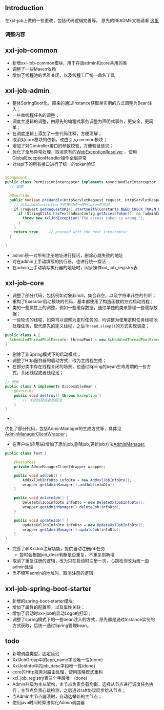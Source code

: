 ## Introduction

在xxl-job上做的一些更改，包括代码逻辑完善等。
原先的README文档请看 [这里](https://github.com/xuxueli/xxl-job)

### 调整内容

## xxl-job-common

* 新增xxl-job-common模块，用于存放admin和core共用的类
* 调整了一些Maven依赖
* 增加了线程池的优雅关闭，以及线程工厂统一命名工具

## xxl-job-admin

* 整体SpringBoot化，原来的通过Instance获取单实例的方式调整为Bean注入；
* 一些单线程任务的调整；
* 调度主逻辑的调整，由原先的编程式事务调整为声明式事务，更安全，更简单；
* 在调度逻辑上添加了一些代码注释，方便理解；
* 取消对core模块的依赖，改由引入common模块；
* 增加了对Controller接口的参数校验，方便验证请求；
* 优化了全局异常处理，取消原有的[WebExceptionResolver](src/main/java/com/xxl/job/admin/controller/resolver/WebExceptionResolver.java)
  ，使用[GlobalExceptionHandler](src/main/java/com/xxl/job/admin/controller/resolver/GlobalExceptionHandler.java)操作全局异常
* 对/api下的所有接口进行了统一的token验证

```java

@Component
public class PermissionInterceptor implements AsyncHandlerInterceptor {
  // 省略

  @Override
  public boolean preHandle(HttpServletRequest request, HttpServletResponse response, Object handler) throws Exception {
    // 对JobApiController下的接口统一进行token的校验
    if (request.getRequestURI().startsWith(Constants.NEED_CHECK_TOKEN_URI)) {
      if (StringUtils.hasText(adminConfig.getAccessToken()) && !adminConfig.getAccessToken().equals(request.getHeader(Constants.XXL_JOB_ACCESS_TOKEN))) {
        throw new XxlJobException("The access token is wrong.");
      }
    }
    return true;    // proceed with the next interceptor
  }

}
```
* admin统一对所有注册地址进行探活，删除心跳失败的地址
* 对在admin上手动填写的执行器，也进行统一探活
* 在admin上手动填写执行器的地址时，同步操作xxl_job_registry表

## xxl-job-core

* 调整了部分代码，包括例如对象非null，集合非空，以及字符串非空的判断；
* 重构了Executor启动模块的代码，基本都使用了构造函数的方式启动线程；
* 类的一些属性上的调整，例如一些缓存数据，通过单独的类来管理一些缓存数据；
* 一些轮询的线程，如果可以调整为定时任务的，均调整为使用定时任务线程池处理任务，取代原先的定义线程，之后`Thread.sleep()`的方式实现调度；

```java
public class A {
  ScheduledThreadPoolExecutor threadPool = new ScheduledThreadPoolExecutor();
}
```
* 删除了非Spring模式下的启动模式；
* 调整了Http服务器的启动方式，改为主线程生成；
* 在部分类中存在线程关闭的场景，也通过Spring的bean生命周期的一些方式，关闭线程或者线程池；

```java
// 例如
public class A implements DisposableBean {
    @Override
    public void destroy() throws Exception {
        // 关闭线程或者线程池
    }
}
```

*
优化了部分代码，包括AdminManager的生成方式等，具体见[AdminManagerClientWrapper](src/main/java/com/xxl/job/core/executor/AdminManagerClientWrapper.java)
;
* 在客户端(应用端)增加了添加job,删除job,更新job方法[AdminManager](src/main/java/com/xxl/job/common/service/AdminManager.java);

```java
public class Test {

    @Resources
    private AdminManagerClientWrapper wrapper;

    public void addJob() {
        AddXxlJobInfoDto infoDto = new AddXxlJobInfoDto();
        wrapper.getAdminManager().addJob(infoDto);
    }

    public void deleteJob() {
        DeleteXxlJobInfoDto infoDto = new DeleteXxlJobInfoDto();
        wrapper.getAdminManager().deleteJob(infoDto);
    }

    public void updateJob() {
        UpdateXxlJobInfoDto infoDto = new UpdateXxlJobInfoDto();
        wrapper.getAdminManager().updateJob(infoDto);
    }
}
```

* 完善了@XxlJob注解功能，提供自动注册job任务
  * 暂时会根据job_desc判断是否重复，不重复则新增
* 取消了重复注册的逻辑，改为只在启动时注册一次，心跳检测改为统一由admin处理
* 当不填写admin的地址时，取消注册的逻辑

## xxl-job-spring-boot-starter

* 新增的spring-boot-starter模块;
* 增加了属性的配置项，以及属性关联；
* 增加了启动时xxl-job的启动Logo的打印；
* 调整了spring模式下的一些bean注入的方式，原先都是通过Instance实例的方式获取，后统一通过Spring管理bean。

## todo

* 新增调度类型，固定延迟
* XxlJobGroup中的app_name字段唯一性(done)
* XxlJobInfo中的job_desc字段唯一性(done)
* core的Http服务对路由处理，使用策略模式重构
* xxl_job_registry表三个字段唯一(done)
* Admin升级为主从架构，主节点负责负载均衡，选择从节点进行调度任务执行；主节点负责心跳检测，之后通过raft协议同步给从节点；
* 当Admin主节点崩溃时，自动选举新的主节点；
* 使用java时间轮算法优化Admin调度器
